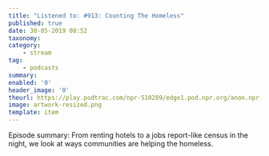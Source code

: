 ```yaml
---
title: "Listened to: #913: Counting The Homeless"
published: true
date: 30-05-2019 08:52
taxonomy:
category:
	- stream
tag:
	- podcasts
summary:
enabled: '0'
header_image: '0'
theurl: https://play.podtrac.com/npr-510289/edge1.pod.npr.org/anon.npr-mp3/npr/pmoney/2019/05/20190517_pmoney_pmpod913_1.mp3?awCollectionId=510289&awEpisodeId=724462179&orgId=1&d=1320&p=510289&story=724462179&t=podcast&e=724462179&size=21080184&ft=pod&f=510289
image: artwork-resized.png
template: item
---
```

 
Episode summary: From renting hotels to a jobs report-like census in the night, we look at ways communities are helping the homeless.
